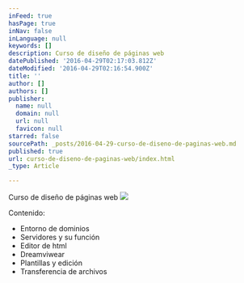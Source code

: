 ```yaml
---
inFeed: true
hasPage: true
inNav: false
inLanguage: null
keywords: []
description: Curso de diseño de páginas web
datePublished: '2016-04-29T02:17:03.812Z'
dateModified: '2016-04-29T02:16:54.900Z'
title: ''
author: []
authors: []
publisher:
  name: null
  domain: null
  url: null
  favicon: null
starred: false
sourcePath: _posts/2016-04-29-curso-de-diseno-de-paginas-web.md
published: true
url: curso-de-diseno-de-paginas-web/index.html
_type: Article

---
```

Curso de diseño de páginas web
![](https://the-grid-user-content.s3-us-west-2.amazonaws.com/ce95eea3-b375-44ae-b16c-8b2c5280a3e9.png)

Contenido:

* Entorno de dominios
* Servidores y su función
* Editor de html
* Dreamviwear
* Plantillas y edición
* Transferencia de archivos